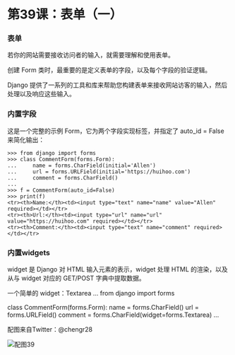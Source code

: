 # 第39课：表单（一）

### 表单
若你的网站需要接收访问者的输入，就需要理解和使用表单。

创建 Form 类时，最重要的是定义表单的字段，以及每个字段的验证逻辑。

Django 提供了一系列的工具和库来帮助您构建表单来接收网站访客的输入，然后处理以及响应这些输入。

### 内置字段
这是一个完整的示例 Form，它为两个字段实现标签，并指定了 auto_id = False 来简化输出：
```
>>> from django import forms
>>> class CommentForm(forms.Form):
...     name = forms.CharField(initial='Allen')
...     url = forms.URLField(initial='https://huihoo.com')
...     comment = forms.CharField()
... 
>>> f = CommentForm(auto_id=False)
>>> print(f)
<tr><th>Name:</th><td><input type="text" name="name" value="Allen" required></td></tr>
<tr><th>Url:</th><td><input type="url" name="url" value="https://huihoo.com" required></td></tr>
<tr><th>Comment:</th><td><input type="text" name="comment" required></td></tr>
```

### 内置widgets
widget 是 Django 对 HTML 输入元素的表示，widget 处理 HTML 的渲染，以及从与 widget 对应的 GET/POST 字典中提取数据。

一个简单的 widget：Textarea
... 
from django import forms

class CommentForm(forms.Form):
    name = forms.CharField()
    url = forms.URLField()
    comment = forms.CharField(widget=forms.Textarea)
... 

配图来自Twitter：@chengr28

![配图39](https://wiki.huihoo.com/images/thumb/9/9c/Devopsgirls39.jpg/798px-Devopsgirls39.jpg)